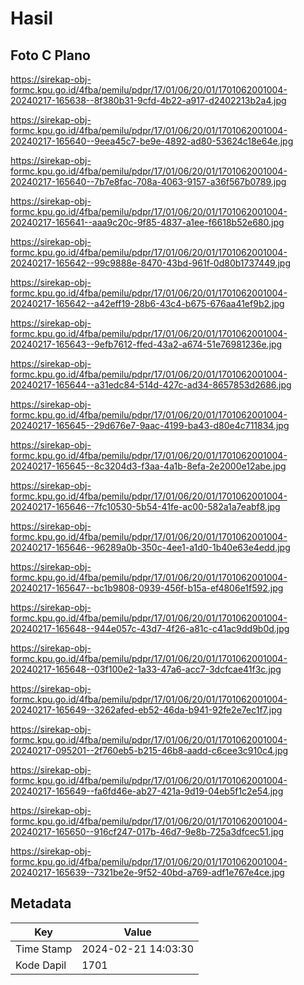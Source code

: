 # Hasil

## Foto C Plano

https://sirekap-obj-formc.kpu.go.id/4fba/pemilu/pdpr/17/01/06/20/01/1701062001004-20240217-165638--8f380b31-9cfd-4b22-a917-d2402213b2a4.jpg

https://sirekap-obj-formc.kpu.go.id/4fba/pemilu/pdpr/17/01/06/20/01/1701062001004-20240217-165640--9eea45c7-be9e-4892-ad80-53624c18e64e.jpg

https://sirekap-obj-formc.kpu.go.id/4fba/pemilu/pdpr/17/01/06/20/01/1701062001004-20240217-165640--7b7e8fac-708a-4063-9157-a36f567b0789.jpg

https://sirekap-obj-formc.kpu.go.id/4fba/pemilu/pdpr/17/01/06/20/01/1701062001004-20240217-165641--aaa9c20c-9f85-4837-a1ee-f6618b52e680.jpg

https://sirekap-obj-formc.kpu.go.id/4fba/pemilu/pdpr/17/01/06/20/01/1701062001004-20240217-165642--99c9888e-8470-43bd-961f-0d80b1737449.jpg

https://sirekap-obj-formc.kpu.go.id/4fba/pemilu/pdpr/17/01/06/20/01/1701062001004-20240217-165642--a42eff19-28b6-43c4-b675-676aa41ef9b2.jpg

https://sirekap-obj-formc.kpu.go.id/4fba/pemilu/pdpr/17/01/06/20/01/1701062001004-20240217-165643--9efb7612-ffed-43a2-a674-51e76981236e.jpg

https://sirekap-obj-formc.kpu.go.id/4fba/pemilu/pdpr/17/01/06/20/01/1701062001004-20240217-165644--a31edc84-514d-427c-ad34-8657853d2686.jpg

https://sirekap-obj-formc.kpu.go.id/4fba/pemilu/pdpr/17/01/06/20/01/1701062001004-20240217-165645--29d676e7-9aac-4199-ba43-d80e4c711834.jpg

https://sirekap-obj-formc.kpu.go.id/4fba/pemilu/pdpr/17/01/06/20/01/1701062001004-20240217-165645--8c3204d3-f3aa-4a1b-8efa-2e2000e12abe.jpg

https://sirekap-obj-formc.kpu.go.id/4fba/pemilu/pdpr/17/01/06/20/01/1701062001004-20240217-165646--7fc10530-5b54-41fe-ac00-582a1a7eabf8.jpg

https://sirekap-obj-formc.kpu.go.id/4fba/pemilu/pdpr/17/01/06/20/01/1701062001004-20240217-165646--96289a0b-350c-4ee1-a1d0-1b40e63e4edd.jpg

https://sirekap-obj-formc.kpu.go.id/4fba/pemilu/pdpr/17/01/06/20/01/1701062001004-20240217-165647--bc1b9808-0939-456f-b15a-ef4806e1f592.jpg

https://sirekap-obj-formc.kpu.go.id/4fba/pemilu/pdpr/17/01/06/20/01/1701062001004-20240217-165648--944e057c-43d7-4f26-a81c-c41ac9dd9b0d.jpg

https://sirekap-obj-formc.kpu.go.id/4fba/pemilu/pdpr/17/01/06/20/01/1701062001004-20240217-165648--03f100e2-1a33-47a6-acc7-3dcfcae41f3c.jpg

https://sirekap-obj-formc.kpu.go.id/4fba/pemilu/pdpr/17/01/06/20/01/1701062001004-20240217-165649--3262afed-eb52-46da-b941-92fe2e7ec1f7.jpg

https://sirekap-obj-formc.kpu.go.id/4fba/pemilu/pdpr/17/01/06/20/01/1701062001004-20240217-095201--2f760eb5-b215-46b8-aadd-c6cee3c910c4.jpg

https://sirekap-obj-formc.kpu.go.id/4fba/pemilu/pdpr/17/01/06/20/01/1701062001004-20240217-165649--fa6fd46e-ab27-421a-9d19-04eb5f1c2e54.jpg

https://sirekap-obj-formc.kpu.go.id/4fba/pemilu/pdpr/17/01/06/20/01/1701062001004-20240217-165650--916cf247-017b-46d7-9e8b-725a3dfcec51.jpg

https://sirekap-obj-formc.kpu.go.id/4fba/pemilu/pdpr/17/01/06/20/01/1701062001004-20240217-165639--7321be2e-9f52-40bd-a769-adf1e767e4ce.jpg


## Metadata

| Key        | Value               |
| ---------- | ------------------- |
| Time Stamp | 2024-02-21 14:03:30 |
| Kode Dapil | 1701                |



